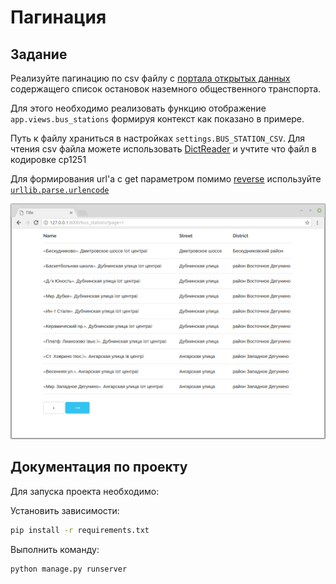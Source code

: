 
# Пагинация

## Задание


Реализуйте пагинацию по csv файлу с [портала открытых данных](https://data.mos.ru/datasets/752)
содержащего список остановок наземного общественного транспорта.

Для этого необходимо реализовать функцию отображение `app.views.bus_stations`
формируя контекст как показано в примере.

Путь к файлу храниться в настройках `settings.BUS_STATION_CSV`.
Для чтения csv файла можете использовать
[DictReader](https://docs.python.org/3/library/csv.html#csv.DictReader)
и учтите что файл в кодировке cp1251

Для формирования url'а с get параметром помимо
[reverse](https://docs.djangoproject.com/fr/2.1/ref/urlresolvers/#reverse) используйте
[`urllib.parse.urlencode`](https://docs.python.org/3/library/urllib.parse.html#urllib.parse.urlencode)

![Пример результата](./res/result.png)


## Документация по проекту

Для запуска проекта необходимо:

Установить зависимости:

```bash
pip install -r requirements.txt
```

Выполнить команду:

```bash
python manage.py runserver
```

